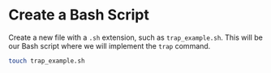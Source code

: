 # Create a Bash Script

Create a new file with a `.sh` extension, such as `trap_example.sh`. This will be our Bash script where we will implement the `trap` command.

```bash
touch trap_example.sh
```
